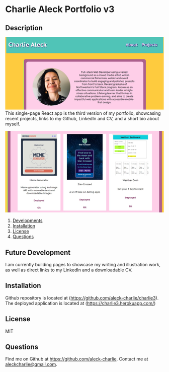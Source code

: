 # Charlie Aleck Portfolio v3

## Description
![Screenshot](/src/assets/img/portfolio1.jpg)
This single-page React app is the third version of my portfolio, showcasing recent projects, links to my Github, LinkedIn and CV, and a short bio about myself. 

![Screenshot](/src/assets/img/portfolio2.jpg)



1. [Developments](#FutureDevelopment)
2. [Installation](#installation)
3. [License](#license)
3. [Questions](#questions)

## Future Development
I am currently building pages to showcase my writing and illustration work, as well as direct links to my LinkedIn and a downloadable CV.

## Installation

Github repository is located at (https://github.com/aleck-charlie/charlie3). 
The deployed application is located at (https://charlie3.herokuapp.com/)

## License
MIT

## Questions
Find me on Github at https://github.com/aleck-charlie. Contact me at aleckcharlie@gmail.com.

